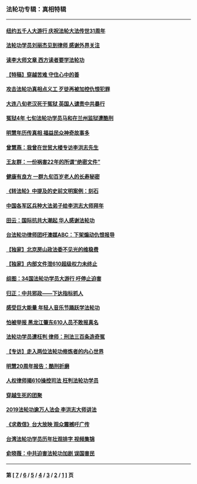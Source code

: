 ### 法轮功专辑：真相特辑
---
#### [纽约五千人大游行 庆祝法轮大法传世31周年](../../pages/nf4389/n13995110.md?07230430) 
#### [法轮功学员刘丽杰见到律师 感谢外界关注](../../pages/nf4389/n13927012.md?07230430) 
#### [读李大师文章 西方读者要学法轮功](../../pages/nf4389/n13925142.md?07230430) 
#### [【特稿】穿越苦难 守住心中的善](../../pages/nf4389/n13784979.md?07230430) 
#### [攻击法轮功真相点义工 歹徒再被加控仇恨犯罪](../../pages/nf4389/n13601019.md?07230430) 
#### [大连八旬老汉死于冤狱 英国人谴责中共暴行](../../pages/nf4389/n13480118.md?07230430) 
#### [冤狱4年 七旬法轮功学员马和在兰州监狱遭酷刑](../../pages/nf4389/n13304688.md?07230430) 
#### [明慧年历传真相 福益民众神奇故事多](../../pages/nf4389/n13294545.md?07230430) 
#### [曾慧燕：我曾在世贸大楼专访李洪志先生](../../pages/nf4389/n12898729.md?07230430) 
#### [王友群：一份祸害22年的所谓“绝密文件”](../../pages/nf4389/n12871750.md?07230430) 
#### [健康有良方 一群九旬百岁老人的长寿秘密](../../pages/nf4389/n12847475.md?07230430) 
#### [《转法轮》中提及的史前文明案例：刻石](../../pages/nf4389/n12758577.md?07230430) 
#### [中国各军区兵种大法弟子给李洪志大师拜年](../../pages/nf4389/n12750047.md?07230430) 
#### [田云：国际抗共大潮起 华人感谢法轮功](../../pages/nf4389/n12357708.md?07230430) 
#### [台法轮功律师团吁澳媒ABC：下架煽动仇恨报导](../../pages/nf4389/n12279917.md?07230430) 
#### [【独家】北京房山政法委不见光的维稳费](../../pages/nf4389/n12031979.md?07230430) 
#### [【独家】内部文件泄610超级权力未终止](../../pages/nf4389/n12023895.md?07230430) 
#### [组图：34国法轮功学员大游行 吁停止迫害](../../pages/nf4389/n11492658.md?07230430) 
#### [归正：中共邪政——下达指标抓人](../../pages/nf4389/n11474770.md?07230430) 
#### [感受巨大能量 年轻人音乐节踊跃学法轮功](../../pages/nf4389/n11441981.md?07230430) 
#### [怕被举报 黑龙江肇东610人员不敢报真名](../../pages/nf4389/n11436499.md?07230430) 
#### [法轮功学员遭枉判 律师：刑法三百条造奇冤](../../pages/nf4389/n11433943.md?07230430) 
#### [【专访】走入两位法轮功修炼者的内心世界](../../pages/nf4389/n11415623.md?07230430) 
#### [明慧20周年报告：酷刑折磨](../../pages/nf4389/n11387954.md?07230430) 
#### [人权律师揭610操控司法 枉判法轮功学员](../../pages/nf4389/n11313370.md?07230430) 
#### [穿越生死的团聚](../../pages/nf4389/n11258922.md?07230430) 
#### [2019法轮功逾万人法会 李洪志大师讲法](../../pages/nf4389/n11265303.md?07230430) 
#### [《求救信》台大放映 观众震撼吁广传](../../pages/nf4389/n10922251.md?07230430) 
#### [台湾法轮功学员历年壮观排字 视频集锦](../../pages/nf4389/n10878789.md?07230430) 
#### [俞晓薇：中共迫害法轮功加剧 误国害民](../../pages/nf4389/n10859260.md?07230430) 

---
#### 第 [ [7](./7.md?07230430) / [6](./6.md?07230430) / [5](./5.md?07230430) / [4](./4.md?07230430) / [3](./3.md?07230430) / [2](./2.md?07230430) / [1](./1.md?07230430) ] 页
